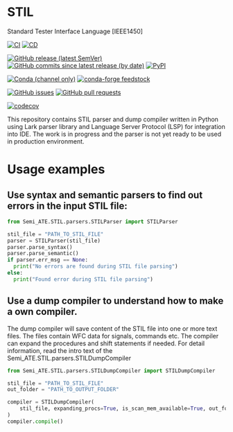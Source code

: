 # STIL

Standard Tester Interface Language [IEEE1450]

[![CI](https://github.com/Semi-ATE/STIL/workflows/CI/badge.svg?branch=main)](https://github.com/Semi-ATE/STIL/actions?query=workflow%3ACI)
[![CD](https://github.com/Semi-ATE/STIL/workflows/CD/badge.svg)](https://github.com/Semi-ATE/STIL/actions?query=workflow%3ACD)

[![GitHub release (latest SemVer)](https://img.shields.io/github/v/release/Semi-ATE/STIL?color=blue&label=GitHub&sort=semver)](https://github.com/Semi-ATE/STIL/releases/latest)
[![GitHub commits since latest release (by date)](https://img.shields.io/github/commits-since/Semi-ATE/STIL/latest)](https://github.com/Semi-ATE/STIL)
[![PyPI](https://img.shields.io/pypi/v/Semi-ATE-STIL?color=blue&label=PyPI)](https://pypi.org/project/Semi-ATE-STIL/)

[![Conda (channel only)](https://img.shields.io/conda/vn/conda-forge/Semi-ATE-STIL?color=blue&label=conda-forge)](https://anaconda.org/conda-forge/semi-ate-stil)
[![conda-forge feedstock](https://img.shields.io/github/issues-pr/conda-forge/Semi-ATE-STIL-feedstock?label=feedstock)](https://github.com/conda-forge/Semi-ATE-STIL-feedstock)

[![GitHub issues](https://img.shields.io/github/issues/Semi-ATE/STIL)](https://github.com/Semi-ATE/STIL/issues)
[![GitHub pull requests](https://img.shields.io/github/issues-pr/Semi-ATE/STIL)](https://github.com/Semi-ATE/STIL/pulls)

[![codecov](https://codecov.io/gh/Semi-ATE/STIL/branch/main/graph/badge.svg?token=BAP0H9OMED)](https://codecov.io/gh/Semi-ATE/STIL)


This repository contains STIL parser and dump compiler written in Python using Lark parser library and Language Server Protocol (LSP) for integration into IDE.
The work is in progress and the parser is not yet ready to be used in production environment.


# Usage examples


## Use syntax and semantic parsers to find out errors in the input STIL file:  

```python
from Semi_ATE.STIL.parsers.STILParser import STILParser

stil_file = "PATH_TO_STIL_FILE"
parser = STILParser(stil_file)
parser.parse_syntax()
parser.parse_semantic()
if parser.err_msg == None:
  print("No errors are found during STIL file parsing")
else:
  print("Found error during STIL file parsing")
```

## Use a dump compiler to understand how to make a own compiler.
The dump compiler will save content of the STIL file into one or more text files.
The files contain WFC data for signals, commands etc.
The compiler can expand the procedures and shift statements if needed.
For detail information, read the intro text of the Semi_ATE.STIL.parsers.STILDumpCompiler

```python
from Semi_ATE.STIL.parsers.STILDumpCompiler import STILDumpCompiler

stil_file = "PATH_TO_STIL_FILE"
out_folder = "PATH_TO_OUTPUT_FOLDER"

compiler = STILDumpCompiler(
    stil_file, expanding_procs=True, is_scan_mem_available=True, out_folder = out_folder
)
compiler.compile()

```
